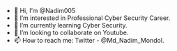 - 👋 Hi, I’m @Nadim005
- 👀 I’m interested in Professional Cyber Security Career.
- 🌱 I’m currently learning Cyber Security.
- 💞️ I’m looking to collaborate on Youtube.
- 📫 How to reach me: Twitter - @Md_Nadim_Mondol.

<!---
Nadim005/Nadim005 is a ✨ special ✨ repository because its `README.md` (this file) appears on your GitHub profile.
You can click the Preview link to take a look at your changes.
--->
